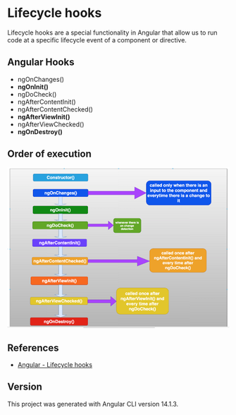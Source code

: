 # Lifecycle hooks
Lifecycle hooks are a special functionality in Angular that allow us to run code at a specific lifecycle event of a component or directive.

## Angular Hooks
* ngOnChanges()
* **ngOnInit()**
* ngDoCheck()
* ngAfterContentInit()
* ngAfterContentChecked()
* **ngAfterViewInit()**
* ngAfterViewChecked()
* **ngOnDestroy()**

## Order of execution
![Order of execution](./images/Angular_lifecycle_hooks.png)

## References
* [Angular - Lifecycle hooks](https://angular.io/guide/lifecycle-hooks)

## Version
This project was generated with Angular CLI version 14.1.3.